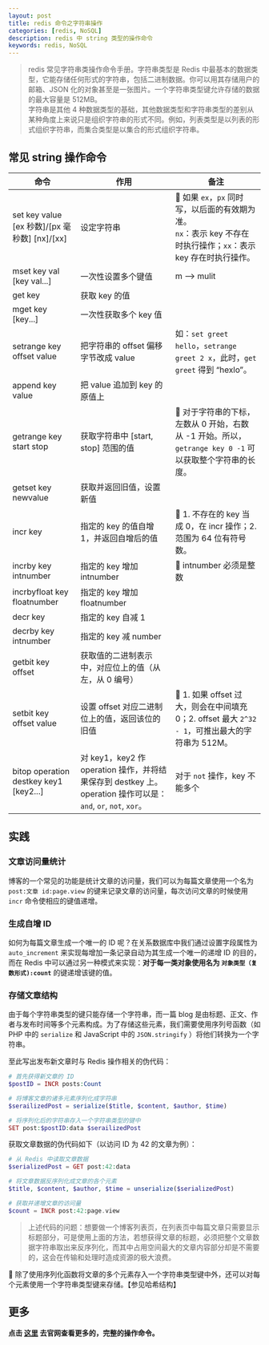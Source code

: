 ```yaml
---
layout: post
title: redis 命令之字符串操作
categories: [redis, NoSQL]
description: redis 中 string 类型的操作命令
keywords: redis, NoSQL
---
```


> redis 常见字符串类操作命令手册。字符串类型是 Redis 中最基本的数据类型，它能存储任何形式的字符串，包括二进制数据。你可以用其存储用户的邮箱、JSON 化的对象甚至是一张图片。一个字符串类型键允许存储的数据的最大容量是 512MB。  
> 字符串是其他 4 种数据类型的基础，其他数据类型和字符串类型的差别从某种角度上来说只是组织字符串的形式不同。例如，列表类型是以列表的形式组织字符串，而集合类型是以集合的形式组织字符串。

## 常见 string 操作命令

命令 | 作用 | 备注
----| ----- | ------
set key value [ex 秒数]/[px 毫秒数] [nx]/[xx] | 设定字符串 | :bell: 如果 `ex`，`px` 同时写，以后面的有效期为准。<br/> `nx`：表示 key 不存在时执行操作；`xx`：表示 key 存在时执行操作。
mset key val [key val...] | 一次性设置多个键值 | m --> mulit
get key | 获取 key 的值 |
mget key [key...] | 一次性获取多个 key 值 |
setrange key offset value | 把字符串的 offset 偏移字节改成 value | 如：`set greet hello`，`setrange greet 2 x`，此时，`get greet` 得到 “hexlo”。
append key value | 把 value 追加到 key 的原值上 |
getrange key start stop | 获取字符串中 [start, stop] 范围的值 | :bell: 对于字符串的下标，左数从 0 开始，右数从 -1 开始。所以，`getrange key 0 -1` 可以获取整个字符串的长度。
getset key newvalue | 获取并返回旧值，设置新值 |
incr key | 指定的 key 的值自增 1，并返回自增后的值 | :bell: 1. 不存在的 key 当成 0，在 incr 操作；2. 范围为 64 位有符号数。
incrby key intnumber | 指定的 key 增加 intnumber | :bell: intnumber 必须是整数
incrbyfloat key floatnumber | 指定的 key 增加 floatnumber |
decr key | 指定的 key 自减 1 |
decrby key intnumber | 指定的 key 减 number |
getbit key offset | 获取值的二进制表示中，对应位上的值（从左，从 0 编号） |
setbit key offset value | 设置 offset 对应二进制位上的值，返回该位的旧值 | :bell: 1. 如果 offset 过大，则会在中间填充 0；2. offset 最大 `2^32 - 1`，可推出最大的字符串为 512M。
bitop operation destkey key1 [key2...] | 对 key1，key2 作 operation 操作，并将结果保存到 destkey 上。 operation 操作可以是：`and`, `or`, `not`, `xor`。| 对于 `not` 操作，key 不能多个

## 实践

### 文章访问量统计

博客的一个常见的功能是统计文章的访问量，我们可以为每篇文章使用一个名为 `post:文章 id:page.view` 的键来记录文章的访问量，每次访问文章的时候使用 `incr` 命令使相应的键值递增。

### 生成自增 ID

如何为每篇文章生成一个唯一的 ID 呢？在关系数据库中我们通过设置字段属性为 `auto_increment` 来实现每增加一条记录自动为其生成一个唯一的递增 ID 的目的，而在 Redis 中可以通过另一种模式来实现：**对于每一类对象使用名为 `对象类型（复数形式):count`** 的键递增该键的值。

### 存储文章结构

由于每个字符串类型的键只能存储一个字符串，而一篇 blog 是由标题、正文、作者与发布时间等多个元素构成。为了存储这些元素，我们需要使用序列号函数（如 PHP 中的 `serialize` 和 JavaScript 中的 `JSON.stringify` ）将他们转换为一个字符串。

至此写出发布新文章时与 Redis 操作相关的伪代码：

```php
# 首先获得新文章的 ID
$postID = INCR posts:Count

# 将博客文章的诸多元素序列化成字符串
$serailizedPost = serialize($title, $content, $author, $time)

# 将序列化后的字符串存入一个字符串类型的键中
SET post:$postID:data $serailizedPost
```

获取文章数据的伪代码如下（以访问 ID 为 42 的文章为例）：

```PHP
# 从 Redis 中读取文章数据
$serializedPost = GET post:42:data

# 将文章数据反序列化成文章的各个元素
$title, $content, $author, $time = unserialize($serializedPost)

# 获取并递增文章的访问量
$count = INCR post:42:page.view
```

> 上述代码的问题：想要做一个博客列表页，在列表页中每篇文章只需要显示标题部分，可是使用上面的方法，若想获得文章的标题，必须把整个文章数据字符串取出来反序列化，而其中占用空间最大的文章内容部分却是不需要的，这会在传输和处理时造成资源的极大浪费。

:memo: 除了使用序列化函数将文章的多个元素存入一个字符串类型键中外，还可以对每个元素使用一个字符串类型键来存储。【参见哈希结构】

## 更多

**点击 [这里](http://redis.io/commands) 去官网查看更多的，完整的操作命令。**
